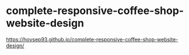 # complete-responsive-coffee-shop-website-design

https://hovsep93.github.io/complete-responsive-coffee-shop-website-design/
